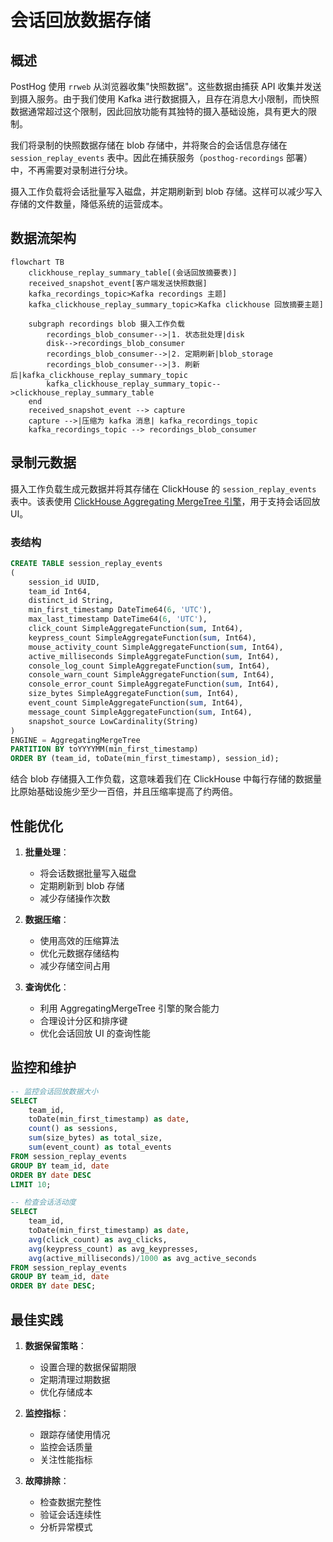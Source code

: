 # 会话回放数据存储

## 概述

PostHog 使用 `rrweb` 从浏览器收集"快照数据"。这些数据由捕获 API 收集并发送到摄入服务。由于我们使用 Kafka 进行数据摄入，且存在消息大小限制，而快照数据通常超过这个限制，因此回放功能有其独特的摄入基础设施，具有更大的限制。

我们将录制的快照数据存储在 blob 存储中，并将聚合的会话信息存储在 `session_replay_events` 表中。因此在捕获服务（`posthog-recordings` 部署）中，不再需要对录制进行分块。

摄入工作负载将会话批量写入磁盘，并定期刷新到 blob 存储。这样可以减少写入存储的文件数量，降低系统的运营成本。

## 数据流架构

```mermaid
flowchart TB
    clickhouse_replay_summary_table[(会话回放摘要表)]
    received_snapshot_event[客户端发送快照数据]
    kafka_recordings_topic>Kafka recordings 主题]
    kafka_clickhouse_replay_summary_topic>Kafka clickhouse 回放摘要主题]
    
    subgraph recordings blob 摄入工作负载
        recordings_blob_consumer-->|1. 状态批处理|disk
        disk-->recordings_blob_consumer
        recordings_blob_consumer-->|2. 定期刷新|blob_storage
        recordings_blob_consumer-->|3. 刷新后|kafka_clickhouse_replay_summary_topic
        kafka_clickhouse_replay_summary_topic-->clickhouse_replay_summary_table
    end
    received_snapshot_event --> capture
    capture -->|压缩为 kafka 消息| kafka_recordings_topic
    kafka_recordings_topic --> recordings_blob_consumer
```

## 录制元数据

摄入工作负载生成元数据并将其存储在 ClickHouse 的 `session_replay_events` 表中。该表使用 [ClickHouse Aggregating MergeTree 引擎](https://clickhouse.com/docs/en/engines/table-engines/mergetree-family/aggregatingmergetree)，用于支持会话回放 UI。

### 表结构

```sql
CREATE TABLE session_replay_events
(
    session_id UUID,
    team_id Int64,
    distinct_id String,
    min_first_timestamp DateTime64(6, 'UTC'),
    max_last_timestamp DateTime64(6, 'UTC'),
    click_count SimpleAggregateFunction(sum, Int64),
    keypress_count SimpleAggregateFunction(sum, Int64),
    mouse_activity_count SimpleAggregateFunction(sum, Int64),
    active_milliseconds SimpleAggregateFunction(sum, Int64),
    console_log_count SimpleAggregateFunction(sum, Int64),
    console_warn_count SimpleAggregateFunction(sum, Int64),
    console_error_count SimpleAggregateFunction(sum, Int64),
    size_bytes SimpleAggregateFunction(sum, Int64),
    event_count SimpleAggregateFunction(sum, Int64),
    message_count SimpleAggregateFunction(sum, Int64),
    snapshot_source LowCardinality(String)
)
ENGINE = AggregatingMergeTree
PARTITION BY toYYYYMM(min_first_timestamp)
ORDER BY (team_id, toDate(min_first_timestamp), session_id);
```

结合 blob 存储摄入工作负载，这意味着我们在 ClickHouse 中每行存储的数据量比原始基础设施少至少一百倍，并且压缩率提高了约两倍。

## 性能优化

1. **批量处理**：
   - 将会话数据批量写入磁盘
   - 定期刷新到 blob 存储
   - 减少存储操作次数

2. **数据压缩**：
   - 使用高效的压缩算法
   - 优化元数据存储结构
   - 减少存储空间占用

3. **查询优化**：
   - 利用 AggregatingMergeTree 引擎的聚合能力
   - 合理设计分区和排序键
   - 优化会话回放 UI 的查询性能

## 监控和维护

```sql
-- 监控会话回放数据大小
SELECT
    team_id,
    toDate(min_first_timestamp) as date,
    count() as sessions,
    sum(size_bytes) as total_size,
    sum(event_count) as total_events
FROM session_replay_events
GROUP BY team_id, date
ORDER BY date DESC
LIMIT 10;

-- 检查会话活动度
SELECT
    team_id,
    toDate(min_first_timestamp) as date,
    avg(click_count) as avg_clicks,
    avg(keypress_count) as avg_keypresses,
    avg(active_milliseconds)/1000 as avg_active_seconds
FROM session_replay_events
GROUP BY team_id, date
ORDER BY date DESC;
```

## 最佳实践

1. **数据保留策略**：
   - 设置合理的数据保留期限
   - 定期清理过期数据
   - 优化存储成本

2. **监控指标**：
   - 跟踪存储使用情况
   - 监控会话质量
   - 关注性能指标

3. **故障排除**：
   - 检查数据完整性
   - 验证会话连续性
   - 分析异常模式 